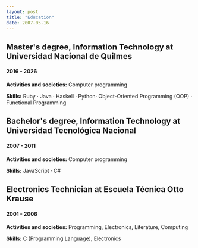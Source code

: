```yaml
---
layout: post
title: "Education"
date: 2007-05-16
---
```


## Master's degree, Information Technology at Universidad Nacional de Quilmes
#### 2016 - 2026

**Activities and societies:** Computer programming

**Skills:** Ruby · Java · Haskell · Python· Object-Oriented Programming (OOP) · Functional Programming

## Bachelor's degree, Information Technology at Universidad Tecnológica Nacional
#### 2007 - 2011

**Activities and societies:** Computer programming

**Skills:** JavaScript · C#

## Electronics Technician at Escuela Técnica Otto Krause
#### 2001 - 2006

**Activities and societies:** Programming, Electronics, Literature, Computing

**Skills:** C (Programming Language), Electronics